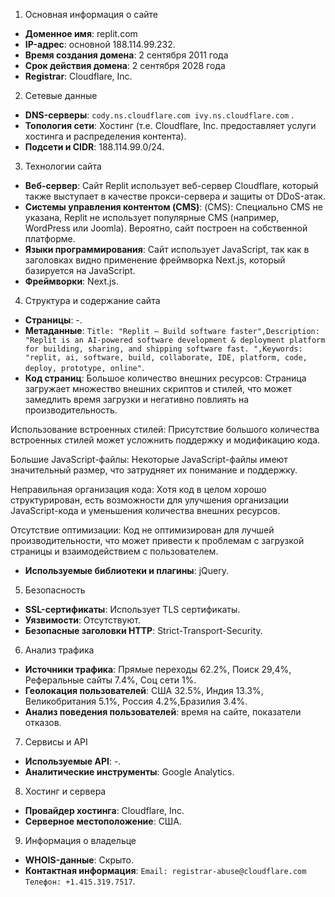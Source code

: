 1. Основная информация о сайте

-   **Доменное имя**: replit.com
-   **IP-адрес**: основной 188.114.99.232.
-   **Время создания домена**: 2 сентября 2011 года
-   **Срок действия домена**: 2 сентября 2028 года
-   **Registrar**: Cloudflare, Inc.

2. Сетевые данные

-   **DNS-серверы**: `cody.ns.cloudflare.com ivy.ns.cloudflare.com` .
-   **Топология сети**: Хостинг (т.е. Cloudflare, Inc. предоставляет услуги хостинга и распределения контента).
-   **Подсети и CIDR**: 188.114.99.0/24.

3. Технологии сайта

-   **Веб-сервер**: Сайт Replit использует веб-сервер Cloudflare, который также выступает в качестве прокси-сервера и защиты от DDoS-атак.
-   **Системы управления контентом (CMS)**:  (CMS): Специально CMS не указана, Replit не использует популярные CMS (например, WordPress или Joomla). Вероятно, сайт построен на собственной платформе.
-   **Языки программирования**: Сайт использует JavaScript, так как в заголовках видно применение фреймворка Next.js, который базируется на JavaScript.
-   **Фреймворки**: Next.js.

4. Структура и содержание сайта

-   **Страницы**: -.
-   **Метаданные**: `Title: "Replit – Build software faster",Description: "Replit is an AI-powered software development & deployment platform for building, sharing, and shipping software fast. ",Keywords: "replit, ai, software, build, collaborate, IDE, platform, code, deploy, prototype, online"`.
-   **Код страниц**: Большое количество внешних ресурсов: Страница загружает множество внешних скриптов и стилей, что может замедлить время загрузки и негативно повлиять на производительность.

Использование встроенных стилей: Присутствие большого количества встроенных стилей может усложнить поддержку и модификацию кода.

Большие JavaScript-файлы: Некоторые JavaScript-файлы имеют значительный размер, что затрудняет их понимание и поддержку.

Неправильная организация кода: Хотя код в целом хорошо структурирован, есть возможности для улучшения организации JavaScript-кода и уменьшения количества внешних ресурсов.

Отсутствие оптимизации: Код не оптимизирован для лучшей производительности, что может привести к проблемам с загрузкой страницы и взаимодействием с пользователем.
-   **Используемые библиотеки и плагины**: jQuery.

5. Безопасность

-   **SSL-сертификаты**: Использует TLS сертификаты.
-   **Уязвимости**: Отсутствуют.
-   **Безопасные заголовки HTTP**: Strict-Transport-Security.

6. Анализ трафика

-   **Источники трафика**: Прямые переходы 62.2%, Поиск 29,4%, Реферальные сайты 7.4%, Соц сети 1%.
-   **Геолокация пользователей**: США 32.5%, Индия 13.3%, Великобритания 5.1%, Россия 4.2%,Бразилия 3.4%.
-   **Анализ поведения пользователей**: время на сайте, показатели отказов.

7. Сервисы и API

-   **Используемые API**: -.
-   **Аналитические инструменты**: Google Analytics.

8. Хостинг и сервера

-   **Провайдер хостинга**: Cloudflare, Inc.
-   **Серверное местоположение**: США.

9. Информация о владельце

-   **WHOIS-данные**: Скрыто.
-   **Контактная информация**: `Email: registrar-abuse@cloudflare.com Телефон: +1.415.319.7517`.
